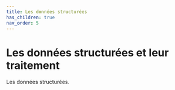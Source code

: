 ```yaml
---
title: Les données structurées
has_children: true
nav_order: 5
---
```


# Les données structurées et leur traitement

Les données structurées.
